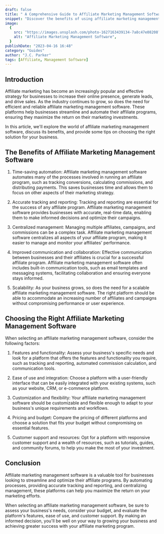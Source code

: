 ```yaml
---
draft: false
title: " A Comprehensive Guide to Affiliate Marketing Management Software"
snippet: "Discover the benefits of using affiliate marketing management software and learn how to choose the right solution for your business needs."
image:
  {
    src: "https://images.unsplash.com/photo-1627163439134-7a8c47e08208?&fit=crop&w=430&h=240",
    alt: "Affiliate Marketing Management Software",
  }
publishDate: "2023-04-16 16:48"
category: "Guides"
author: "J.C. Parker"
tags: [Affiliate, Management Software]
---
```


## Introduction

Affiliate marketing has become an increasingly popular and effective strategy for businesses to increase their online presence, generate leads, and drive sales. As the industry continues to grow, so does the need for efficient and reliable affiliate marketing management software. These platforms help businesses streamline and automate their affiliate programs, ensuring they maximize the return on their marketing investments.

In this article, we'll explore the world of affiliate marketing management software, discuss its benefits, and provide some tips on choosing the right solution for your business.

## The Benefits of Affiliate Marketing Management Software

1. Time-saving automation: Affiliate marketing management software automates many of the processes involved in running an affiliate program, such as tracking conversions, calculating commissions, and distributing payments. This saves businesses time and allows them to focus on other aspects of their marketing strategy.

2. Accurate tracking and reporting: Tracking and reporting are essential for the success of any affiliate program. Affiliate marketing management software provides businesses with accurate, real-time data, enabling them to make informed decisions and optimize their campaigns.

3. Centralized management: Managing multiple affiliates, campaigns, and commissions can be a complex task. Affiliate marketing management software centralizes all aspects of your affiliate program, making it easier to manage and monitor your affiliates' performance.

4. Improved communication and collaboration: Effective communication between businesses and their affiliates is crucial for a successful affiliate program. Affiliate marketing management software often includes built-in communication tools, such as email templates and messaging systems, facilitating collaboration and ensuring everyone stays informed.

5. Scalability: As your business grows, so does the need for a scalable affiliate marketing management software. The right platform should be able to accommodate an increasing number of affiliates and campaigns without compromising performance or user experience.

## Choosing the Right Affiliate Marketing Management Software

When selecting an affiliate marketing management software, consider the following factors:

1. Features and functionality: Assess your business's specific needs and look for a platform that offers the features and functionality you require, such as tracking and reporting, automated commission calculation, and communication tools.

2. Ease of use and integration: Choose a platform with a user-friendly interface that can be easily integrated with your existing systems, such as your website, CRM, or e-commerce platform.

3. Customization and flexibility: Your affiliate marketing management software should be customizable and flexible enough to adapt to your business's unique requirements and workflows.

4. Pricing and budget: Compare the pricing of different platforms and choose a solution that fits your budget without compromising on essential features.

5. Customer support and resources: Opt for a platform with responsive customer support and a wealth of resources, such as tutorials, guides, and community forums, to help you make the most of your investment.

## Conclusion

Affiliate marketing management software is a valuable tool for businesses looking to streamline and optimize their affiliate programs. By automating processes, providing accurate tracking and reporting, and centralizing management, these platforms can help you maximize the return on your marketing efforts.

When selecting an affiliate marketing management software, be sure to assess your business's needs, consider your budget, and evaluate the platform's features, ease of use, and customer support. By making an informed decision, you'll be well on your way to growing your business and achieving greater success with your affiliate marketing program.
